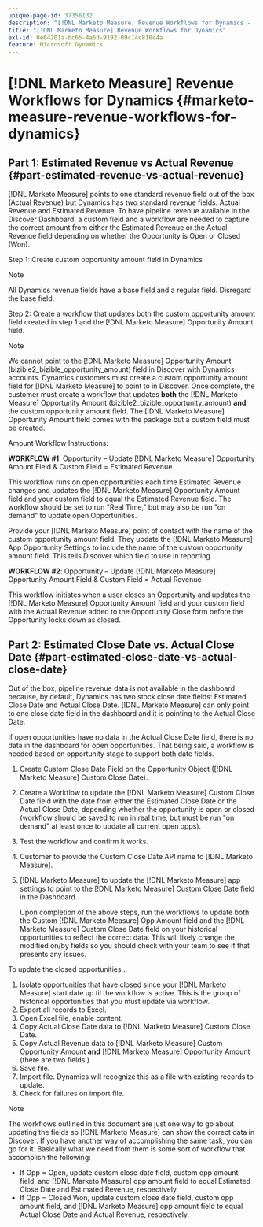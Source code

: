 ```yaml
---
unique-page-id: 37356132
description: "[!DNL Marketo Measure] Revenue Workflows for Dynamics - [!DNL Marketo Measure]"
title: "[!DNL Marketo Measure] Revenue Workflows for Dynamics"
exl-id: 0e64201a-bc65-4a6d-9192-09c14c810c4a
feature: Microsoft Dynamics
---
```

# [!DNL Marketo Measure] Revenue Workflows for Dynamics {#marketo-measure-revenue-workflows-for-dynamics}

## Part 1: Estimated Revenue vs Actual Revenue {#part-estimated-revenue-vs-actual-revenue}

[!DNL Marketo Measure] points to one standard revenue field out of the box (Actual Revenue) but Dynamics has two standard revenue fields: Actual Revenue and Estimated Revenue. To have pipeline revenue available in the Discover Dashboard, a custom field and a workflow are needed to capture the correct amount from either the Estimated Revenue or the Actual Revenue field depending on whether the Opportunity is Open or Closed (Won).

Step 1: Create custom opportunity amount field in Dynamics

>[!NOTE]
>
>All Dynamics revenue fields have a base field and a regular field. Disregard the base field.

Step 2: Create a workflow that updates both the custom opportunity amount field created in step 1 and the [!DNL Marketo Measure] Opportunity Amount field.

>[!NOTE]
>
>We cannot point to the [!DNL Marketo Measure] Opportunity Amount (bizible2_bizible_opportunity_amount) field in Discover with Dynamics accounts. Dynamics customers must create a custom opportunity amount field for [!DNL Marketo Measure] to point to in Discover. Once complete, the customer must create a workflow that updates **both** the [!DNL Marketo Measure] Opportunity Amount (bizible2_bizible_opportunity_amount) **and** the custom opportunity amount field. The [!DNL Marketo Measure] Opportunity Amount field comes with the package but a custom field must be created.

Amount Workflow Instructions:

**WORKFLOW #1**: Opportunity – Update [!DNL Marketo Measure] Opportunity Amount Field & Custom Field = Estimated Revenue

This workflow runs on open opportunities each time Estimated Revenue changes and updates the [!DNL Marketo Measure] Opportunity Amount field and your custom field to equal the Estimated Revenue field. The workflow should be set to run "Real Time," but may also be run "on demand" to update open Opportunities.

Provide your [!DNL Marketo Measure] point of contact with the name of the custom opportunity amount field. They update the [!DNL Marketo Measure] App Opportunity Settings to include the name of the custom opportunity amount field. This tells Discover which field to use in reporting.

**WORKFLOW #2**: Opportunity – Update [!DNL Marketo Measure] Opportunity Amount Field & Custom Field = Actual Revenue

This workflow initiates when a user closes an Opportunity and updates the [!DNL Marketo Measure] Opportunity Amount field and your custom field with the Actual Revenue added to the Opportunity Close form before the Opportunity locks down as closed.

## Part 2: Estimated Close Date vs. Actual Close Date {#part-estimated-close-date-vs-actual-close-date}

Out of the box, pipeline revenue data is not available in the dashboard because, by default, Dynamics has two stock close date fields: Estimated Close Date and Actual Close Date. [!DNL Marketo Measure] can only point to one close date field in the dashboard and it is pointing to the Actual Close Date.

If open opportunities have no data in the Actual Close Date field, there is no data in the dashboard for open opportunities. That being said, a workflow is needed based on opportunity stage to support both date fields.

1. Create Custom Close Date Field on the Opportunity Object ([!DNL Marketo Measure] Custom Close Date).
1. Create a Workflow to update the [!DNL Marketo Measure] Custom Close Date field with the date from either the Estimated Close Date or the Actual Close Date, depending whether the opportunity is open or closed (workflow should be saved to run in real time, but must be run "on demand" at least once to update all current open opps).
1. Test the workflow and confirm it works.
1. Customer to provide the Custom Close Date API name to [!DNL Marketo Measure].
1. [!DNL Marketo Measure] to update the [!DNL Marketo Measure] app settings to point to the [!DNL Marketo Measure] Custom Close Date field in the Dashboard.

   Upon completion of the above steps, run the workflows to update both the Custom [!DNL Marketo Measure] Opp Amount field and the [!DNL Marketo Measure] Custom Close Date field on your historical opportunities to reflect the correct data. This will likely change the modified on/by fields so you should check with your team to see if that presents any issues.

To update the closed opportunities...

1. Isolate opportunities that have closed since your [!DNL Marketo Measure] start date up til the workflow is active. This is the group of historical opportunities that you must update via workflow.
1. Export all records to Excel.
1. Open Excel file, enable content.
1. Copy Actual Close Date data to [!DNL Marketo Measure] Custom Close Date.
1. Copy Actual Revenue data to [!DNL Marketo Measure] Custom Opportunity Amount **and** [!DNL Marketo Measure] Opportunity Amount (there are two fields.)
1. Save file.
1. Import file. Dynamics will recognize this as a file with existing records to update.
1. Check for failures on import file.

>[!NOTE]
>
>The workflows outlined in this document are just one way to go about updating the fields so [!DNL Marketo Measure] can show the correct data in Discover. If you have another way of accomplishing the same task, you can go for it. Basically what we need from them is some sort of workflow that accomplish the following:
>
> * If Opp = Open, update custom close date field, custom opp amount field, and [!DNL Marketo Measure] opp amount field to equal Estimated Close Date and Estimated Revenue, respectively.
> * If Opp = Closed Won, update custom close date field, custom opp amount field, and [!DNL Marketo Measure] opp amount field to equal Actual Close Date and Actual Revenue, respectively.
